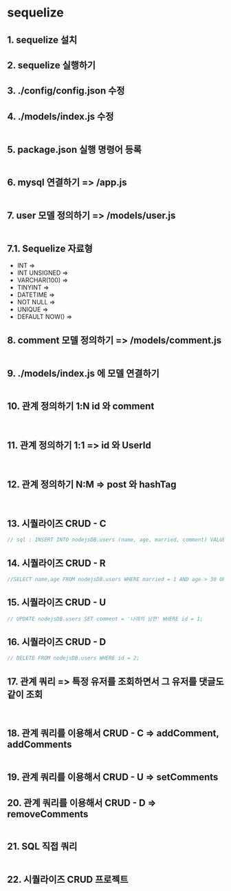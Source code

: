 # sequelize

## 1. sequelize 설치

## 2. sequelize 실행하기

## 3. ./config/config.json 수정

## 4. ./models/index.js 수정

```javascript

```

## 5. package.json 실행 명령어 등록

```json

```

## 6. mysql 연결하기 => /app.js

```javascript

```

## 7. user 모델 정의하기 => /models/user.js

```javascript

```

## 7.1. Sequelize 자료형

- INT =>
- INT UNSIGNED =>
- VARCHAR(100) =>
- TINYINT =>
- DATETIME =>
- NOT NULL =>
- UNIQUE =>
- DEFAULT NOW() =>

## 8. comment 모델 정의하기 => /models/comment.js

```javascript

```

## 9. ./models/index.js 에 모델 연결하기

```javascript

```

## 10. 관계 정의하기 1:N id 와 comment

```javascript ./models/user.js

```

```javascript ./models/comment.js

```

## 11. 관계 정의하기 1:1 => id 와 UserId

```javascript /models/user.js

```

```javascript /models/info.js

```

## 12. 관계 정의하기 N:M => post 와 hashTag

```javascript

```

```javascript

```

## 13. 시퀄라이즈 CRUD - C

```javascript
// sql : INSERT INTO nodejsDB.users (name, age, married, comment) VALUES ('Jeonghun', 38, 1, '남편');
```

## 14. 시퀄라이즈 CRUD - R

```javascript
//SELECT name,age FROM nodejsDB.users WHERE married = 1 AND age > 30 ORDER BY age ASC LIMIT 1 OFFSET 1;
```

## 15. 시퀄라이즈 CRUD - U

```javascript
// UPDATE nodejsDB.users SET comment = '나래의 남편' WHERE id = 1;
```

## 16. 시퀄라이즈 CRUD - D

```javascript
// DELETE FROM nodejsDB.users WHERE id = 2;
```

## 17. 관계 쿼리 => 특정 유저를 조회하면서 그 유저를 댓글도 같이 조회

```javascript => include 속성

```

```javascript => getter 메서드

```

## 18. 관계 쿼리를 이용해서 CRUD - C => addComment, addComments

```javascript

```

## 19. 관계 쿼리를 이용해서 CRUD - U => setComments

## 20. 관계 쿼리를 이용해서 CRUD - D => removeComments

```javascript

```

## 21. SQL 직접 쿼리

```javascript

```

## 22. 시퀄라이즈 CRUD 프로젝트
